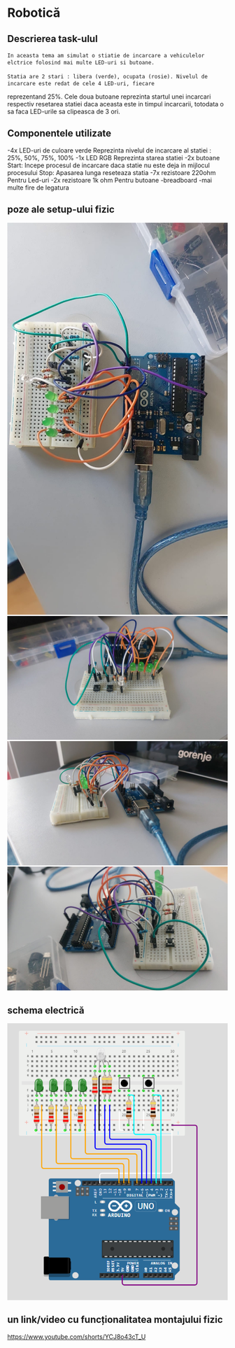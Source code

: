 
# Robotică

## Descrierea task-ulul
    In aceasta tema am simulat o stiatie de incarcare a vehiculelor elctrice folosind mai multe LED-uri si butoane.

    Statia are 2 stari : libera (verde), ocupata (rosie). Nivelul de incarcare este redat de cele 4 LED-uri, fiecare 
reprezentand 25%. Cele doua butoane reprezinta startul unei incarcari respectiv resetarea statiei daca aceasta este 
in timpul incarcarii, totodata o sa faca LED-urile sa clipeasca de 3 ori.

## Componentele utilizate

-4x LED-uri de culoare verde
    Reprezinta nivelul de incarcare al statiei : 25%, 50%, 75%, 100%
-1x LED RGB
    Reprezinta starea statiei
-2x butoane
    Start: Incepe procesul de incarcare daca statie nu este deja in mijlocul procesului
    Stop: Apasarea lunga reseteaza statia
-7x rezistoare 220ohm
    Pentru Led-uri 
-2x rezistoare 1k ohm
    Pentru butoane
-breadboard
-mai multe fire de legatura

## poze ale setup-ului fizic
![IMG1](imagini/imag1.png)
![IMG2](imagini/imag2.png)
![IMG3](imagini/imag3.png)
![IMG4](imagini/imag4.png)

## schema electrică
![IMG5](imagini/imag5.png)

## un link/video cu funcționalitatea montajului fizic

https://www.youtube.com/shorts/YCJ8o43cT_U


